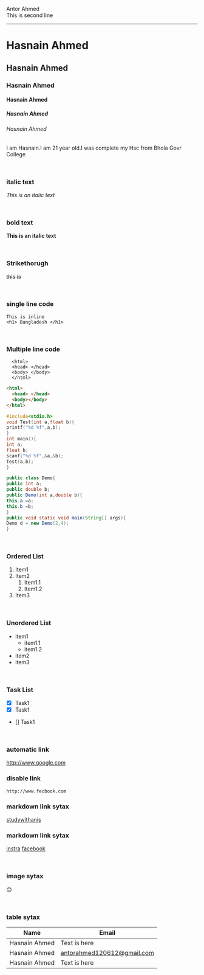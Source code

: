 <!--markdown tutorial-->

Antor Ahmed<br/>
This is second line

---

# Hasnain Ahmed

## Hasnain Ahmed

### Hasnain Ahmed

#### Hasnain Ahmed

##### Hasnain Ahmed

###### Hasnain Ahmed

<p>I am Hasnain.I am 21 year old.I was complete my Hsc from Bhola Govr College</p>

<br/>

### italic text

_This is an italic text_

<br/>

### bold text

**This is an italic text**

<br/>

### Strikethorugh

~~this is~~

<br/>

### single line code

`This is inline`  
`<h1> Bangladesh </h1>`

<br/>

### Multiple line code

```
  <html>
  <head> </head>
  <body> </body>
  </html>
```

```html
<html>
  <head> </head>
  <body></body>
</html>
```

```C
#include<stdio.h>
void Test(int a,float b){
printf("%d %f",a,b);
}
int main(){
int a;
float b;
scanf("%d %f",&a,&b);
Test(a,b);
}

```

```Java
public class Demo{
public int a;
public double b;
public Demo(int a,double b){
this.a =a;
this.b =b;
}
public void static void main(String[] args){
Demo d = new Demo(2,4);
}
```

<br/>

### Ordered List

1. Item1
2. Item2
   1. Item1.1
   2. Item1.2
3. Item3

<br/>

### Unordered List

- item1
  - item1.1
  - item1.2
- item2
- item3

<br/>

### Task List

- [x] Task1
- [x] Task1
- [] Task1

<br/>

### automatic link

http://www.google.com

### disable link

`http://www.fecbook.com`

### markdown link sytax

[studywithanis](http://www.studywithanis.com)

### markdown link sytax

[instra][websitelink]
[facebook][facebooklink]

<br/>

### image sytax

<!-- ![profile](./images/me.jpg) -->

😊

<br/>

### table sytax

| Name         | Email                  |
| ------------ | ---------------------- |
| Hasnain Ahmed | Text is here           |
| Hasnain Ahmed |antorahmed120612@gmail.com|
|Hasnain Ahmed | Text is here           |

<!-- all link is here -->

[websitelink]: http://www.studywithanis.com
[facebooklink]: https://www.facebook.com/studywithanis

